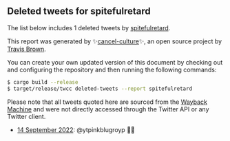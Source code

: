 ## Deleted tweets for spitefulretard

The list below includes 1 deleted tweets by
[spitefulretard](https://twitter.com/spitefulretard).



This report was generated by ✨[cancel-culture](https://github.com/travisbrown/cancel-culture)✨,
an open source project by [Travis Brown](https://twitter.com/travisbrown).

You can create your own updated version of this document by checking out and configuring the
repository and then running the following commands:

```bash
$ cargo build --release
$ target/release/twcc deleted-tweets --report spitefulretard
```

Please note that all tweets quoted here are sourced from the
[Wayback Machine](https://web.archive.org) and were not directly accessed through the Twitter API or
any Twitter client.

* [14 September 2022](https://web.archive.org/web/20220914012243/https://twitter.com/spitefulretard/status/1569859154503946241): @ytpinkblugroyp 👹🔪 <!--1569859154503946241-->
